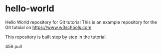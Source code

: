 

# hello-world
Hello World repository for Git tutorial
This is an example repository for the Git tutoial on https://www.w3schools.com

This repository is built step by step in the tutorial.

456
pull
